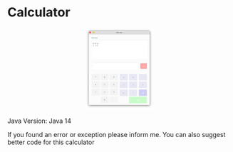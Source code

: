 # Calculator
<center>
  <img src="https://raw.githubusercontent.com/Jervx/Calculator/master/Calculator.png" width="30%">
</center>
<p> Java Version: Java 14 </p>
<p> If you found an error or exception please inform me. You can also suggest better code for this calculator</p>
